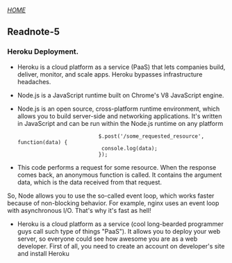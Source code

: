 [*HOME*](https://nassir1976.github.io/reading-notes/)

## Readnote-5

 ###  Heroku Deployment.
- Heroku is a cloud platform as a service (PaaS) that lets companies build, deliver, monitor, and scale apps. Heroku bypasses infrastructure headaches.

- Node.js is a JavaScript runtime built on Chrome's V8 JavaScript engine.

- Node.js is an open source, cross-platform runtime environment, which allows you to build server-side and networking applications. It's written in JavaScript and can be run within the Node.js runtime on any platform

                                $.post('/some_requested_resource', function(data) {
                                 console.log(data);
                                });
- This code performs a request for some resource. When the response comes back, an anonymous function is called. It contains the argument data, which is the data received from that request.

So, Node allows you to use the so-called event loop, which works faster because of non-blocking behavior. For example, nginx uses an event loop with asynchronous I/O. That's why it's fast as hell!

- Heroku is a cloud platform as a service (cool long-bearded programmer guys call such type of things "PaaS"). It allows you to deploy your web server, so everyone could see how awesome you are as a web developer. First of all, you need to create an account on developer's site and install Heroku